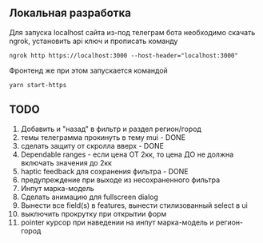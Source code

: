 ## Локальная разработка
Для запуска localhost сайта из-под телеграм бота необходимо скачать ngrok, установить api ключ и прописать команду 

`ngrok http https://localhost:3000 --host-header="localhost:3000"`

Фронтенд же при этом запускается командой

`yarn start-https`

## TODO
1. Добавить и "назад" в фильтр и раздел регион/город
2. темы телеграмма прокинуть в тему mui - DONE
3. сделать защиту от скролла вверх - DONE
4. Dependable ranges - если цена ОТ 2кк, то цена ДО не должна включать значения до 2кк
5. haptic feedback для сохранения фильтра - DONE
6. предупреждение при выходе из несохраненного фильтра
7. Инпут марка-модель
8. Сделать анимацию для fullscreen dialog
9. Вынести все field(s) в features, вынести стилизованный select в ui
10. выключить прокрутку при открытии форм
11. pointer курсор при наведении на инпут марка-модель и регион-город